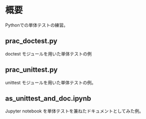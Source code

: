 # 概要

Pythonでの単体テストの練習。


## prac_doctest.py

doctest モジュールを用いた単体テストの例


## prac_unittest.py

unittest モジュールを用いた単体テストの例。


## as_unittest_and_doc.ipynb

Jupyter notebook を単体テストを兼ねたドキュメントとしてみた例。
